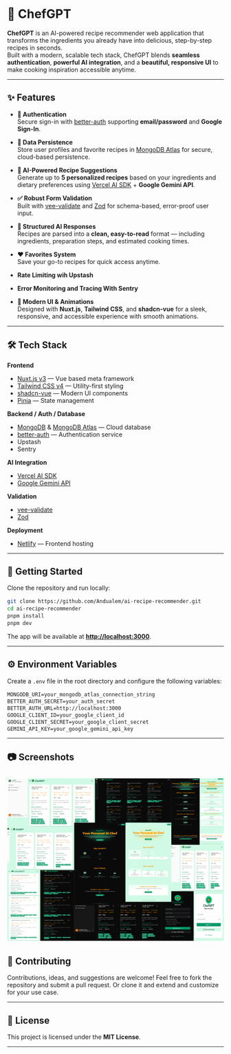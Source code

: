 # 🍳 ChefGPT

**ChefGPT** is an AI-powered recipe recommender web application that transforms the ingredients you already have into delicious, step-by-step recipes in seconds.  
Built with a modern, scalable tech stack, ChefGPT blends **seamless authentication**, **powerful AI integration**, and a **beautiful, responsive UI** to make cooking inspiration accessible anytime.

---

## ✨ Features

- **🔐 Authentication**  
  Secure sign-in with [better-auth](https://better-auth.dev/) supporting **email/password** and **Google Sign-In**.

- **💾 Data Persistence**  
  Store user profiles and favorite recipes in [MongoDB Atlas](https://www.mongodb.com/cloud/atlas) for secure, cloud-based persistence.

- **🤖 AI-Powered Recipe Suggestions**  
  Generate up to **5 personalized recipes** based on your ingredients and dietary preferences using [Vercel AI SDK](https://vercel.com/docs/concepts/ai) + **Google Gemini API**.

- **✅ Robust Form Validation**  
  Built with [vee-validate](https://vee-validate.logaretm.com/v4/) and [Zod](https://zod.dev/) for schema-based, error-proof user input.

- **📑 Structured AI Responses**  
  Recipes are parsed into a **clean, easy-to-read** format — including ingredients, preparation steps, and estimated cooking times.

- **❤️ Favorites System**  
  Save your go-to recipes for quick access anytime.

- **Rate Limiting wih Upstash**

- **Error Monitoring and Tracing With Sentry**

- **🎨 Modern UI & Animations**  
  Designed with **Nuxt.js**, **Tailwind CSS**, and **shadcn-vue** for a sleek, responsive, and accessible experience with smooth animations.

---

## 🛠 Tech Stack

**Frontend**
- [Nuxt.js v3](https://nuxt.com) — Vue based meta framework
- [Tailwind CSS v4](https://tailwindcss.com) — Utility-first styling
- [shadcn-vue](https://ui.shadcn.com/vue) — Modern UI components
- [Pinia](https://pinia.vuejs.org/) — State management

**Backend / Auth / Database**
- [MongoDB](https://www.mongodb.com/) & [MongoDB Atlas](https://www.mongodb.com/cloud/atlas) — Cloud database
- [better-auth](https://better-auth.dev/) — Authentication service
- Upstash
- Sentry

**AI Integration**
- [Vercel AI SDK](https://vercel.com/docs/concepts/ai)
- [Google Gemini API](https://deepmind.google/technologies/gemini/)

**Validation**
- [vee-validate](https://vee-validate.logaretm.com/v4/)
- [Zod](https://zod.dev/)

**Deployment**
- [Netlify](https://netlify.com) — Frontend hosting

---

## 🚀 Getting Started

Clone the repository and run locally:

```bash
git clone https://github.com/Andualem/ai-recipe-recommender.git
cd ai-recipe-recommender
pnpm install
pnpm dev
````

The app will be available at **[http://localhost:3000](http://localhost:3000)**.

---
 
## ⚙️ Environment Variables

Create a `.env` file in the root directory and configure the following variables:

```env
MONGODB_URI=your_mongodb_atlas_connection_string
BETTER_AUTH_SECRET=your_auth_secret
BETTER_AUTH_URL=http://localhost:3000
GOOGLE_CLIENT_ID=your_google_client_id
GOOGLE_CLIENT_SECRET=your_google_client_secret
GEMINI_API_KEY=your_google_gemini_api_key
```

---

## 📷 Screenshots

![chefGPT](/public/chefgpt.png)
---

## 🤝 Contributing

Contributions, ideas, and suggestions are welcome!
Feel free to fork the repository and submit a pull request.
Or clone it and extend and customize for your use case.

---

## 📄 License

This project is licensed under the **MIT License**.

---



